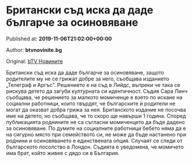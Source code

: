 
# Британски съд иска да даде българче за осиновяване

Published at: **2019-11-06T21:02:00+00:00**

Author: **btvnovinite.bg**

Original: [bTV Новините](https://btvnovinite.bg/svetut/britanski-sad-iska-da-dade-balgarche-za-osinovjavane.html)

Британски съд иска да даде българче за осиновяване, защото родителите му не се грижат добре за него, съобщава изданието „Телеграф и Аргъс”. Решението е на съд в Лийдс, въпреки че така се рискува детето да загуби културната си идентичност.
Съдия Сара Линч съобщава, че решението за малкото момиченце е взето по искане на социални работници, които твърдят, че българските ѝ родители не могат да оказват добра грижа за нея.
Британското издание не посочва име на детето, но съобщава, че то скоро ще навърши 1 година. Според публикацията роднините не са съгласни момиченцето да бъде дадено за осиновяване.
По думите на социалните работници бебето няма да е на сигурно място при семейството си, не може да бъде настанено при роднини и осиновяването е единствената опция.
Случаят се следи от българското посолство в Лондон. Съдията е уведомена, че момичето има брат, който живее с дядо си в България. 
